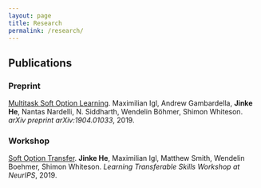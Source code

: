 ```yaml
---
layout: page
title: Research
permalink: /research/
---
```


## Publications

### Preprint

[Multitask Soft Option Learning](https://arxiv.org/pdf/1904.01033.pdf). Maximilian Igl, Andrew Gambardella, **Jinke He**, Nantas Nardelli, N. Siddharth, Wendelin Böhmer, Shimon Whiteson. *arXiv preprint arXiv:1904.01033*, 2019.

### Workshop

[Soft Option Transfer](https://www.skillsworkshop.ai/uploads/1/2/1/5/121527312/softoptiontransfer.pdf). **Jinke He**, Maximilian Igl, Matthew Smith, Wendelin Boehmer, Shimon Whiteson. *Learning Transferable Skills Workshop at NeurIPS*, 2019.